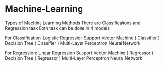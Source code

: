 # Machine-Learning
Types of Machine Learning Methods
There are Classifications and Regression task
Both task can be done in 4 models

For Classification:
                    Logistic Regression
                    Support Vector Machine ( Classifier )
                    Decision Tree ( Classifier )
                    Multi-Layer Perceptron Neural Network

For Regression:
                Linear Regression
                Support Vector Machine ( Regressor )
                Decision Tree ( Regressor )
                Multi-Layer Perceptron Neural Network
